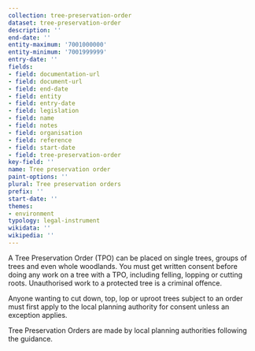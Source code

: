```yaml
---
collection: tree-preservation-order
dataset: tree-preservation-order
description: ''
end-date: ''
entity-maximum: '7001000000'
entity-minimum: '7001999999'
entry-date: ''
fields:
- field: documentation-url
- field: document-url
- field: end-date
- field: entity
- field: entry-date
- field: legislation
- field: name
- field: notes
- field: organisation
- field: reference
- field: start-date
- field: tree-preservation-order
key-field: ''
name: Tree preservation order
paint-options: ''
plural: Tree preservation orders
prefix: ''
start-date: ''
themes:
- environment
typology: legal-instrument
wikidata: ''
wikipedia: ''
---
```

A Tree Preservation Order (TPO) can be placed on single trees, groups of trees and even whole woodlands. You must get written consent before doing any work on a tree with a TPO, including felling, lopping or cutting roots. Unauthorised work to a protected tree is a criminal offence.

Anyone wanting to cut down, top, lop or uproot trees subject to an order must first apply to the local planning authority for consent unless an exception applies.

Tree Preservation Orders are made by local planning authorities following the guidance.
